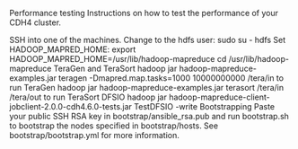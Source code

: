 Performance testing
Instructions on how to test the performance of your CDH4 cluster.

SSH into one of the machines.
Change to the hdfs user: sudo su - hdfs
Set HADOOP_MAPRED_HOME: export HADOOP_MAPRED_HOME=/usr/lib/hadoop-mapreduce
cd /usr/lib/hadoop-mapreduce
TeraGen and TeraSort
hadoop jar hadoop-mapreduce-examples.jar teragen -Dmapred.map.tasks=1000 10000000000 /tera/in to run TeraGen
hadoop jar hadoop-mapreduce-examples.jar terasort /tera/in /tera/out to run TeraSort
DFSIO
hadoop jar hadoop-mapreduce-client-jobclient-2.0.0-cdh4.6.0-tests.jar TestDFSIO -write
Bootstrapping
Paste your public SSH RSA key in bootstrap/ansible_rsa.pub and run bootstrap.sh to bootstrap the nodes specified in bootstrap/hosts. See bootstrap/bootstrap.yml for more information.

